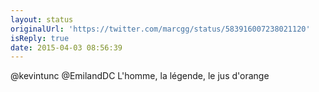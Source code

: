 ```yaml
---
layout: status
originalUrl: 'https://twitter.com/marcgg/status/583916007238021120'
isReply: true
date: 2015-04-03 08:56:39
---
```


@kevintunc @EmilandDC L'homme, la légende, le jus d'orange
